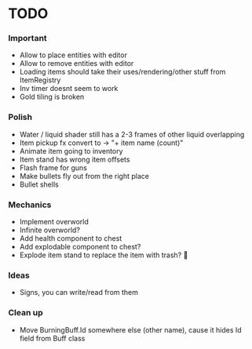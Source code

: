 # TODO

### Important

* Allow to place entities with editor
* Allow to remove entities with editor
* Loading items should take their uses/rendering/other stuff from ItemRegistry
* Inv timer doesnt seem to work
* Gold tiling is broken

### Polish

* Water / liquid shader still has a 2-3 frames of other liquid overlapping
* Item pickup fx convert to -> "+ item name (count)"
* Animate item going to inventory
* Item stand has wrong item offsets
* Flash frame for guns
* Make bullets fly out from the right place
* Bullet shells

### Mechanics

* Implement overworld
* Infinite overworld?
* Add health component to chest
* Add explodable component to chest?
* Explode item stand to replace the item with trash? :thinking:

### Ideas

* Signs, you can write/read from them

### Clean up

* Move BurningBuff.Id somewhere else (other name), cause it hides Id field from Buff class